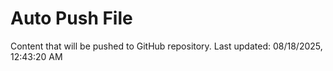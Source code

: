 # Auto Push File

Content that will be pushed to GitHub repository.
Last updated: 08/18/2025, 12:43:20 AM